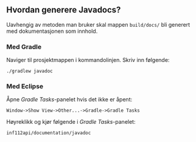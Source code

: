 ## Hvordan generere Javadocs?
Uavhengig av metoden man bruker skal mappen `build/docs/` bli generert med
dokumentasjonen som innhold.

### Med Gradle ###
Naviger til prosjektmappen i kommandolinjen. Skriv inn følgende:

    ./gradlew javadoc

### Med Eclipse ###
Åpne *Gradle Tasks*-panelet hvis det ikke er åpent:

    Window->Show View->Other...->Gradle->Gradle Tasks

Høyreklikk og kjør følgende i *Gradle Tasks*-panelet:

    inf112api/documentation/javadoc
